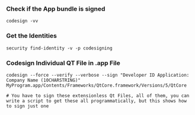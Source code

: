 ### Check if the App bundle is signed
```
codesign -vv
```

### Get the Identities
```
security find-identity -v -p codesigning
```

### Codesign Individual QT File in .app File
```
codesign --force --verify --verbose --sign "Developer ID Application: Company Name (10CHARSTRING)" MyProgram.app/Contents/Frameworks/QtCore.framework/Versions/5/QtCore

# You have to sign these extensionless Qt Files, all of them, you can write a script to get these all programmatically, but this shows how to sign just one
```
